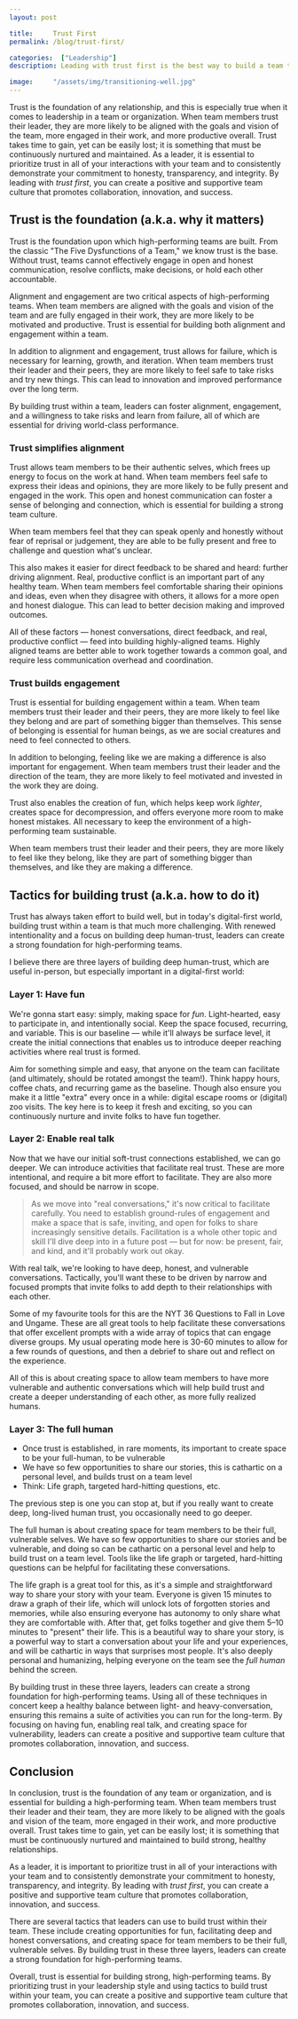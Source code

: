 ```yaml
---
layout: post

title:     Trust First
permalink: /blog/trust-first/

categories:  ["Leadership"]
description: Leading with trust first is the best way to build a team that is aligned, engaged, and productive.

image:     "/assets/img/transitioning-well.jpg"
---
```


Trust is the foundation of any relationship, and this is especially true when it comes to leadership in a team or organization. When team members trust their leader, they are more likely to be aligned with the goals and vision of the team, more engaged in their work, and more productive overall. Trust takes time to gain, yet can be easily lost; it is something that must be continuously nurtured and maintained. As a leader, it is essential to prioritize trust in all of your interactions with your team and to consistently demonstrate your commitment to honesty, transparency, and integrity. By leading with _trust first_, you can create a positive and supportive team culture that promotes collaboration, innovation, and success.

## Trust is the foundation (a.k.a. why it matters)

Trust is the foundation upon which high-performing teams are built. From the classic "The Five Dysfunctions of a Team," we know trust is the base. Without trust, teams cannot effectively engage in open and honest communication, resolve conflicts, make decisions, or hold each other accountable.

Alignment and engagement are two critical aspects of high-performing teams. When team members are aligned with the goals and vision of the team and are fully engaged in their work, they are more likely to be motivated and productive. Trust is essential for building both alignment and engagement within a team.

In addition to alignment and engagement, trust allows for failure, which is necessary for learning, growth, and iteration. When team members trust their leader and their peers, they are more likely to feel safe to take risks and try new things. This can lead to innovation and improved performance over the long term.

By building trust within a team, leaders can foster alignment, engagement, and a willingness to take risks and learn from failure, all of which are essential for driving world-class performance.

### Trust simplifies alignment

Trust allows team members to be their authentic selves, which frees up energy to focus on the work at hand. When team members feel safe to express their ideas and opinions, they are more likely to be fully present and engaged in the work. This open and honest communication can foster a sense of belonging and connection, which is essential for building a strong team culture.

When team members feel that they can speak openly and honestly without fear of reprisal or judgement, they are able to be fully present and free to challenge and question what's unclear.

This also makes it easier for direct feedback to be shared and heard: further driving alignment. Real, productive conflict is an important part of any healthy team. When team members feel comfortable sharing their opinions and ideas, even when they disagree with others, it allows for a more open and honest dialogue. This can lead to better decision making and improved outcomes.

All of these factors — honest conversations, direct feedback, and real, productive conflict — feed into building highly-aligned teams. Highly aligned teams are better able to work together towards a common goal, and require less communication overhead and coordination.

### Trust builds engagement

Trust is essential for building engagement within a team. When team members trust their leader and their peers, they are more likely to feel like they belong and are part of something bigger than themselves. This sense of belonging is essential for human beings, as we are social creatures and need to feel connected to others.

In addition to belonging, feeling like we are making a difference is also important for engagement. When team members trust their leader and the direction of the team, they are more likely to feel motivated and invested in the work they are doing.

Trust also enables the creation of fun, which helps keep work _lighter_, creates space for decompression, and offers everyone more room to make honest mistakes. All necessary to keep the environment of a high-performing team sustainable.

When team members trust their leader and their peers, they are more likely to feel like they belong, like they are part of something bigger than themselves, and like they are making a difference.

## Tactics for building trust (a.k.a. how to do it)

Trust has always taken effort to build well, but in today's digital-first world, building trust within a team is that much more challenging. With renewed intentionality and a focus on building deep human-trust, leaders can create a strong foundation for high-performing teams.

I believe there are three layers of building deep human-trust, which are useful in-person, but especially important in a digital-first world:

### Layer 1: Have fun

We're gonna start easy: simply, making space for _fun_. Light-hearted, easy to participate in, and intentionally social. Keep the space focused, recurring, and variable. This is our baseline — while it'll always be surface level, it create the initial connections that enables us to introduce deeper reaching activities where real trust is formed.

Aim for something simple and easy, that anyone on the team can facilitate (and ultimately, should be rotated amongst the team!). Think happy hours, coffee chats, and recurring game as the baseline. Though also ensure you make it a little "extra" every once in a while: digital escape rooms or (digital) zoo visits. The key here is to keep it fresh and exciting, so you can continuously nurture and invite folks to have fun together.

### Layer 2: Enable real talk

Now that we have our initial soft-trust connections established, we can go deeper. We can introduce activities that facilitate real trust. These are more intentional, and require a bit more effort to facilitate. They are also more focused, and should be narrow in scope.

> As we move into "real conversations," it's now critical to facilitate carefully. You need to establish ground-rules of engagement and make a space that is safe, inviting, and open for folks to share increasingly sensitive details. Facilitation is a whole other topic and skill I'll dive deep into in a future post — but for now: be present, fair, and kind, and it'll probably work out okay.

With real talk, we're looking to have deep, honest, and vulnerable conversations. Tactically, you'll want these to be driven by narrow and focused prompts that invite folks to add depth to their relationships with each other.

Some of my favourite tools for this are the NYT 36 Questions to Fall in Love and Ungame. These are all great tools to help facilitate these conversations that offer excellent prompts with a wide array of topics that can engage diverse groups. My usual operating mode here is 30-60 minutes to allow for a few rounds of questions, and then a debrief to share out and reflect on the experience.

All of this is about creating space to allow team members to have more vulnerable and authentic conversations which will help build trust and create a deeper understanding of each other, as more fully realized humans.

### Layer 3: The full human

- Once trust is established, in rare moments, its important to create space to be your full-human, to be vulnerable
- We have so few opportunities to share our stories, this is cathartic on a personal level, and builds trust on a team level
- Think: Life graph, targeted hard-hitting questions, etc.

The previous step is one you can stop at, but if you really want to create deep, long-lived human trust, you occasionally need to go deeper.

The full human is about creating space for team members to be their full, vulnerable selves. We have so few opportunities to share our stories and be vulnerable, and doing so can be cathartic on a personal level and help to build trust on a team level. Tools like the life graph or targeted, hard-hitting questions can be helpful for facilitating these conversations.

The life graph is a great tool for this, as it's a simple and straightforward way to share your story with your team. Everyone is given 15 minutes to draw a graph of their life, which will unlock lots of forgotten stories and memories, while also ensuring everyone has autonomy to only share what they are comfortable with. After that, get folks together and give them 5–10 minutes to "present" their life. This is a beautiful way to share your story, is a powerful way to start a conversation about your life and your experiences, and will be cathartic in ways that surprises most people. It's also deeply personal and humanizing, helping everyone on the team see the _full human_ behind the screen.

By building trust in these three layers, leaders can create a strong foundation for high-performing teams. Using all of these techniques in concert keep a healthy balance between light- and heavy-conversation, ensuring this remains a suite of activities you can run for the long-term. By focusing on having fun, enabling real talk, and creating space for vulnerability, leaders can create a positive and supportive team culture that promotes collaboration, innovation, and success.

## Conclusion

In conclusion, trust is the foundation of any team or organization, and is essential for building a high-performing team. When team members trust their leader and their team, they are more likely to be aligned with the goals and vision of the team, more engaged in their work, and more productive overall. Trust takes time to gain, yet can be easily lost; it is something that must be continuously nurtured and maintained to build strong, healthy relationships.

As a leader, it is important to prioritize trust in all of your interactions with your team and to consistently demonstrate your commitment to honesty, transparency, and integrity. By leading with _trust first_, you can create a positive and supportive team culture that promotes collaboration, innovation, and success.

There are several tactics that leaders can use to build trust within their team. These include creating opportunities for fun, facilitating deep and honest conversations, and creating space for team members to be their full, vulnerable selves. By building trust in these three layers, leaders can create a strong foundation for high-performing teams.

Overall, trust is essential for building strong, high-performing teams. By prioritizing trust in your leadership style and using tactics to build trust within your team, you can create a positive and supportive team culture that promotes collaboration, innovation, and success.
